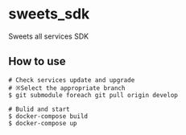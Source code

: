 # sweets_sdk
Sweets all services SDK

## How to use
```
# Check services update and upgrade
# ※Select the appropriate branch
$ git submodule foreach git pull origin develop

# Bulid and start
$ docker-compose build
$ docker-compose up
```